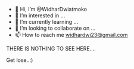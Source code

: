 - 👋 Hi, I’m @WidharDwiatmoko
- 👀 I’m interested in ...
- 🌱 I’m currently learning ...
- 💞️ I’m looking to collaborate on ...
- 📫 How to reach me widhardwi23@gmail.com

<!---
WidharDwiatmoko/WidharDwiatmoko is a ✨ special ✨ repository because its `README.md` (this file) appears on your GitHub profile.
You can click the Preview link to take a look at your changes.
--->
THERE IS NOTHING TO SEE HERE....

Get lose..:)
